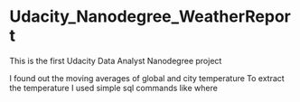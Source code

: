 # Udacity_Nanodegree_WeatherReport
This is the first Udacity Data Analyst Nanodegree project

I found out the moving averages of global and city temperature
To extract the temperature I used simple sql commands like where
